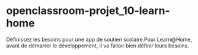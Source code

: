 # openclassroom-projet_10-learn-home
Définissez les besoins pour une app de soutien scolaire.Pour Learn@Home, avant de démarrer le développement, il va falloir bien définir leurs besoins. 
